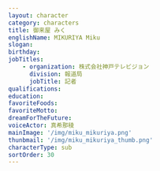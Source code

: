 ```yaml
---
layout: character
category: characters
title: 御来屋 みく
englishName: MIKURIYA Miku
slogan: 
birthday: 
jobTitles:
    - organization: 株式会社神戸テレビジョン 
      division: 報道局
      jobTitle: 記者
qualifications:
education: 
favoriteFoods:
favoriteMotto: 
dreamForTheFuture: 
voiceActor: 真希那稜
mainImage: '/img/miku_mikuriya.png'
thunbmail: '/img/miku_mikuriya_thumb.png'
characterType: sub
sortOrder: 30
---
```

